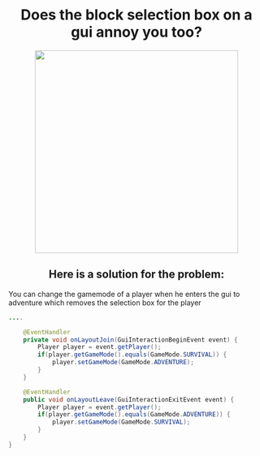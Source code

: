 <div align="center">
<h1>Does the block selection box on a gui annoy you too?</h1>
<img src="https://github.com/max1mde/AG-Wiki/assets/114857048/165b2688-02d8-4740-be63-c545b4cb2b5d" width=400>
<h2>Here is a solution for the problem:</h2>
</div>

You can change the gamemode of a player when he enters the gui to adventure
which removes the selection box for the player
```java
....

    @EventHandler
    private void onLayoutJoin(GuiInteractionBeginEvent event) {
        Player player = event.getPlayer();
        if(player.getGameMode().equals(GameMode.SURVIVAL)) {
            player.setGameMode(GameMode.ADVENTURE);
        }
    }

    @EventHandler
    public void onLayoutLeave(GuiInteractionExitEvent event) {
        Player player = event.getPlayer();
        if(player.getGameMode().equals(GameMode.ADVENTURE)) {
            player.setGameMode(GameMode.SURVIVAL);
        }
    }
}
```
